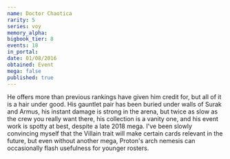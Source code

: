 ```yaml
---
name: Doctor Chaotica
rarity: 5
series: voy
memory_alpha:
bigbook_tier: 8
events: 18
in_portal:
date: 01/08/2016
obtained: Event
mega: false
published: true
---
```


He offers more than previous rankings have given him credit for, but all of it is a hair under good. His gauntlet pair has been buried under walls of Surak and Armus, his instant damage is strong in the arena, but twice as slow as the crew you really want there, his collection is a vanity one, and his event work is spotty at best, despite a late 2018 mega. I've been slowly convincing myself that the Villain trait will make certain cards relevant in the future, but even without another mega, Proton's arch nemesis can occasionally flash usefulness for younger rosters.
